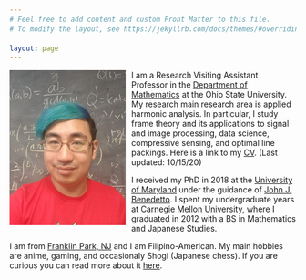 ```yaml
---
# Feel free to add content and custom Front Matter to this file.
# To modify the layout, see https://jekyllrb.com/docs/themes/#overriding-theme-defaults

layout: page
---
```

<img src="mmagsino_pic.jpg"
     style="float: left; margin-right: 10px;" />

I am a Research Visiting Assistant Professor in the 
[Department of Mathematics](https://math.osu.edu/)
at the Ohio State University. My research main research area is
applied harmonic analysis. In particular, I study frame theory and its
applications to signal and image processing, data science, compressive sensing,
and optimal line packings.
Here is a link to my
[CV]({{site.url}}/mmagsino_cv.pdf). (Last updated: 10/15/20)

I received my PhD in 2018 at the 
[University of Maryland](https://www-math.umd.edu/)
under the guidance of 
[John J. Benedetto](https://www.math.umd.edu/~jjb/). I spent my undergraduate
years at 
[Carnegie Mellon University](https://www.cmu.edu/math/index.html), where I
graduated in 2012 with a BS in Mathematics and Japanese Studies.

I am from [Franklin Park, NJ](https://goo.gl/maps/FFr7jRkiyjX999x66) 
and I am Filipino-American.  My main hobbies are anime, gaming, and occasionaly
Shogi (Japanese chess). If you are curious you can read more about it
[here]({{site.url}}/misc).
